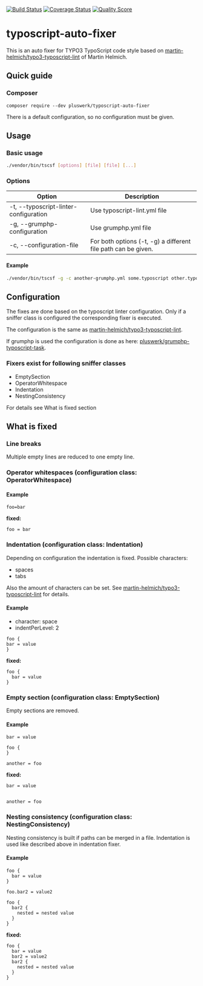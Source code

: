 [![Build Status](https://travis-ci.com/pluswerk/typoscript-auto-fixer.svg?branch=master)](https://travis-ci.com/pluswerk/typoscript-auto-fixer)
[![Coverage Status](https://img.shields.io/codecov/c/gh/pluswerk/typoscript-auto-fixer.svg?style=flat-square)](https://codecov.io/gh/pluswerk/typoscript-auto-fixer)
[![Quality Score](https://img.shields.io/scrutinizer/g/pluswerk/typoscript-auto-fixer.svg?style=flat-square)](https://scrutinizer-ci.com/g/pluswerk/typoscript-auto-fixer)

# typoscript-auto-fixer

This is an auto fixer for TYPO3 TypoScript code style based on
 [martin-helmich/typo3-typoscript-lint](https://github.com/martin-helmich/typo3-typoscript-lint) of Martin Helmich.

## Quick guide

### Composer

``composer require --dev pluswerk/typoscript-auto-fixer``

There is a default configuration, so no configuration must be given.

## Usage

### Basic usage

```bash
./vendor/bin/tscsf [options] [file] [file] [...]
```

### Options

| Option                                | Description                                                  |
|---------------------------------------|--------------------------------------------------------------|
| -t, --typoscript-linter-configuration | Use typoscript-lint.yml file                                 |
| -g, --grumphp-configuration           | Use grumphp.yml file                                         |
| -c, --configuration-file              | For both options (-t, -g) a different file path can be given.|

#### Example

```bash
./vendor/bin/tscsf -g -c another-grumphp.yml some.typoscript other.typoscript
```

## Configuration

The fixes are done based on the typoscript linter configuration. Only if a sniffer class is configured the
corresponding fixer is executed.

The configuration is the same as [martin-helmich/typo3-typoscript-lint](https://github.com/martin-helmich/typo3-typoscript-lint).

If grumphp is used the configuration is done as here: [pluswerk/grumphp-typoscript-task](https://github.com/pluswerk/grumphp-typoscript-task).

### Fixers exist for following sniffer classes

* EmptySection
* OperatorWhitespace
* Indentation
* NestingConsistency

For details see What is fixed section

## What is fixed

### Line breaks

Multiple empty lines are reduced to one empty line.

### Operator whitespaces (configuration class: OperatorWhitespace)

#### Example

```typo3_typoscript
foo=bar
```

__fixed:__

```typo3_typoscript
foo = bar
```

### Indentation (configuration class: Indentation)

Depending on configuration the indentation is fixed. Possible characters:

* spaces
* tabs

Also the amount of characters can be set. See [martin-helmich/typo3-typoscript-lint](https://github.com/martin-helmich/typo3-typoscript-lint) for details.

#### Example

* character: space
* indentPerLevel: 2

```typo3_typoscript
foo {
bar = value
}
```

__fixed:__

```typo3_typoscript
foo {
  bar = value
}
```

### Empty section (configuration class: EmptySection)

Empty sections are removed.

#### Example

```typo3_typoscript
bar = value

foo {
}

another = foo
```

__fixed:__

```typo3_typoscript
bar = value


another = foo
```

### Nesting consistency (configuration class: NestingConsistency)

Nesting consistency is built if paths can be merged in a file. Indentation is used like described above in indentation fixer.

#### Example

```typo3_typoscript
foo {
  bar = value
}

foo.bar2 = value2

foo {
  bar2 {
    nested = nested value
  }
}
```

__fixed:__

```typo3_typoscript
foo {
  bar = value
  bar2 = value2
  bar2 {
    nested = nested value
  }
}
```
